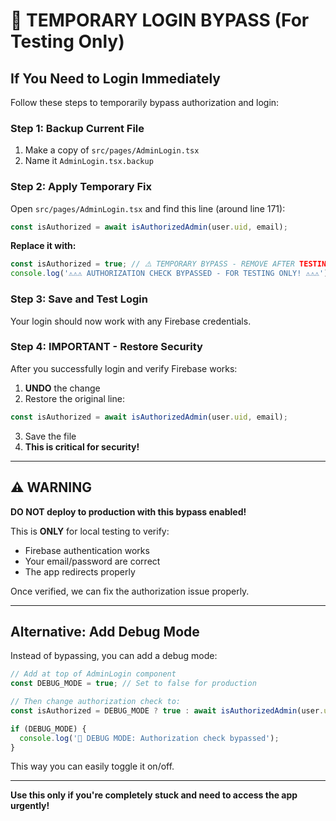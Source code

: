 # 🚨 TEMPORARY LOGIN BYPASS (For Testing Only)

## If You Need to Login Immediately

Follow these steps to temporarily bypass authorization and login:

### Step 1: Backup Current File
1. Make a copy of `src/pages/AdminLogin.tsx`
2. Name it `AdminLogin.tsx.backup`

### Step 2: Apply Temporary Fix

Open `src/pages/AdminLogin.tsx` and find this line (around line 171):

```typescript
const isAuthorized = await isAuthorizedAdmin(user.uid, email);
```

**Replace it with:**
```typescript
const isAuthorized = true; // ⚠️ TEMPORARY BYPASS - REMOVE AFTER TESTING!
console.log('⚠️⚠️⚠️ AUTHORIZATION CHECK BYPASSED - FOR TESTING ONLY! ⚠️⚠️⚠️');
```

### Step 3: Save and Test Login

Your login should now work with any Firebase credentials.

### Step 4: IMPORTANT - Restore Security

After you successfully login and verify Firebase works:

1. **UNDO** the change
2. Restore the original line:
```typescript
const isAuthorized = await isAuthorizedAdmin(user.uid, email);
```
3. Save the file
4. **This is critical for security!**

---

## ⚠️ WARNING

**DO NOT deploy to production with this bypass enabled!**

This is **ONLY** for local testing to verify:
- Firebase authentication works
- Your email/password are correct
- The app redirects properly

Once verified, we can fix the authorization issue properly.

---

## Alternative: Add Debug Mode

Instead of bypassing, you can add a debug mode:

```typescript
// Add at top of AdminLogin component
const DEBUG_MODE = true; // Set to false for production

// Then change authorization check to:
const isAuthorized = DEBUG_MODE ? true : await isAuthorizedAdmin(user.uid, email);

if (DEBUG_MODE) {
  console.log('🔧 DEBUG MODE: Authorization check bypassed');
}
```

This way you can easily toggle it on/off.

---

**Use this only if you're completely stuck and need to access the app urgently!**
